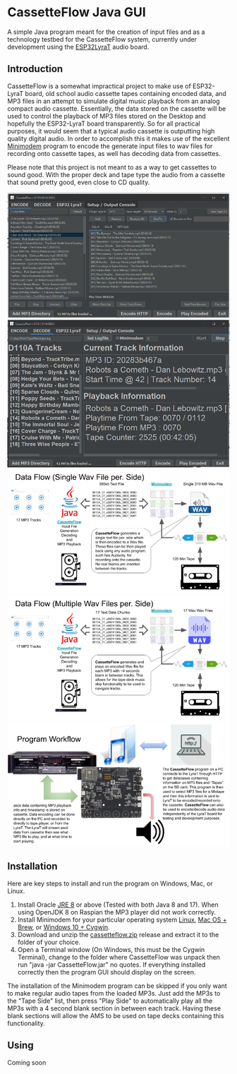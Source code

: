 # CassetteFlow Java GUI
A simple Java program meant for the creation of input files and as a technology 
testbed for the CassetteFlow system, currently under development using the 
[ESP32LyraT](https://docs.espressif.com/projects/esp-adf/en/latest/get-started/get-started-esp32-lyrat.html) 
audio board.

## Introduction
CassetteFlow is a somewhat impractical project to make use of ESP32-LyraT 
board, old school audio cassette tapes containing encoded data, and MP3 files in 
an attempt to simulate digital music playback from an analog compact audio cassette. 
Essentially, the data stored on the cassette will be used to control the playback 
of MP3 files stored on the Desktop and hopefully the ESP32-LyraT board transparently. 
So for all practical purposes, it would seem that a typical audio cassette is 
outputting high quality digital audio. In order to accomplish this it makes use 
of the excellent [Minimodem](https://github.com/kamalmostafa/minimodem) 
program to encode the generate input files to wav files for recording onto 
cassette tapes, as well has decoding data from cassettes.

Please note that this project is not meant to as a way to get cassettes to sound 
good. With the proper deck and tape type the audio from a cassette that sound 
pretty good, even close to CD quality. 

![Main GUI 1](gui01.png)
![Main GUI 2](gui02.png)
![Data Flow 1](dataflow01.png)
![Data Flow 2](dataflow02.png)
![LyraT](LyraT01.png)

## Installation
Here are key steps to install and run the program on Windows, Mac, or Linux.

1. Install Oracle [JRE 8](https://www.java.com/en/download/manual.jsp) or above 
(Tested with both Java 8 and 17). When using OpenJDK 8 on Raspian the MP3 player 
did not work correctly.
2. Install Minimodem for your particular operating system [Linux](http://www.whence.com/minimodem/), 
[Mac OS + Brew](https://brewinstall.org/install-minimodem-on-mac-with-brew/), or 
[Windows 10 + Cygwin](https://github.com/kamalmostafa/minimodem/blob/master/README.windows).
3. Download and unzip the [cassetteflow.zip](cassetteflow.zip) release and 
extract it to the folder of your choice.
4. Open a Terminal window (On Windows, this must be the Cygwin Terminal), 
change to the folder where CassetteFlow was unpack then run 
"java -jar CassetteFlow.jar" no quotes. If everything installed correctly then 
the program GUI should display on the screen.

The installation of the Minimodem program can be skipped if you only want to 
make regular audio tapes from the loaded MP3s. Just add the MP3s to the 
"Tape Side" list, then press "Play Side" to automatically play all the MP3s with
a 4 second blank section in between each track. Having these blank sections 
will allow the AMS to be used on tape decks containing this functionality.  

## Using
Coming soon